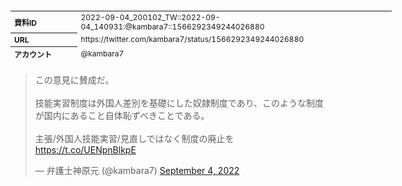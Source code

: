 <table style="font-size: 9pt; width: 610px; margin-bottom: 20px; height: 80px;">
<tbody>
    <tr>
        <th align=left>資料ID</th>
        <td align=left>2022-09-04_200102_TW::2022-09-04_140931:@kambara7::1566292349244026880</td>
    </tr>
    <tr>
        <th align=left>URL</th>
        <td align=left>https://twitter.com/kambara7/status/1566292349244026880</td>
    </tr>
    <tr>
        <th align=left>アカウント</th>
        <td align=left>@kambara7</td>
    </tr>
    <tr>
        <th align=left>ユーザ名</th>
        <td align=left>弁護士神原元</td>
    </tr>
    <tr>
        <th align=left>ツイートの記録日時</th>
        <td align=left>2022-09-04_200102_</td>
    </tr>
</tbody>
</table>
<blockquote class="twitter-tweet" data-width="450"  data-lang="ja"><p lang="ja" dir="ltr">この意見に賛成だ。<br><br>技能実習制度は外国人差別を基礎にした奴隷制度であり、このような制度が国内にあること自体恥ずべきことである。<br><br>主張/外国人技能実習/見直しではなく制度の廃止を <a href="https://t.co/UENpnBlkpE">https://t.co/UENpnBlkpE</a></p>&mdash; 弁護士神原元 (@kambara7) <a href="https://twitter.com/kambara7/status/1566292349244026880?ref_src=twsrc%5Etfw">September 4, 2022</a></blockquote>
<script async src="https://platform.twitter.com/widgets.js" charset="utf-8"></script>



